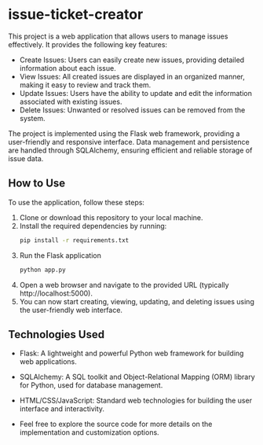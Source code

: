 # issue-ticket-creator

This project is a web application that allows users to manage issues effectively. It provides the following key
features:

- Create Issues: Users can easily create new issues, providing detailed information about each issue.
- View Issues: All created issues are displayed in an organized manner, making it easy to review and track them.
- Update Issues: Users have the ability to update and edit the information associated with existing issues.
- Delete Issues: Unwanted or resolved issues can be removed from the system.

The project is implemented using the Flask web framework, providing a user-friendly and responsive interface. Data
management and persistence are handled through SQLAlchemy, ensuring efficient and reliable storage of issue data.

## How to Use
To use the application, follow these steps:

1. Clone or download this repository to your local machine. 
1. Install the required dependencies by running:
    ```bash
    pip install -r requirements.txt
    ```
1. Run the Flask application
    ```bash
    python app.py
    ```
1. Open a web browser and navigate to the provided URL (typically http://localhost:5000).
1. You can now start creating, viewing, updating, and deleting issues using the user-friendly web interface.

## Technologies Used
- Flask: A lightweight and powerful Python web framework for building web applications.
- SQLAlchemy: A SQL toolkit and Object-Relational Mapping (ORM) library for Python, used for database management.
- HTML/CSS/JavaScript: Standard web technologies for building the user interface and interactivity.

- Feel free to explore the source code for more details on the implementation and customization options.